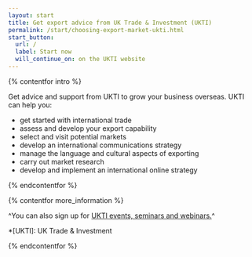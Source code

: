 ```yaml
---
layout: start
title: Get export advice from UK Trade & Investment (UKTI)
permalink: /start/choosing-export-market-ukti.html
start_button:
  url: /
  label: Start now
  will_continue_on: on the UKTI website
---
```

{% contentfor intro %}

Get advice and support from UKTI to grow your business overseas. UKTI can help you:

- get started with international trade
- assess and develop your export capability 
- select and visit potential markets
- develop an international communications strategy
- manage the language and cultural aspects of exporting
- carry out market research 
- develop and implement an international online strategy

{% endcontentfor %}

{% contentfor more_information %}

^You can also sign up for [UKTI events, seminars and webinars.](https://www.events.ukti.gov.uk)^

*[UKTI]: UK Trade & Investment

{% endcontentfor %}



